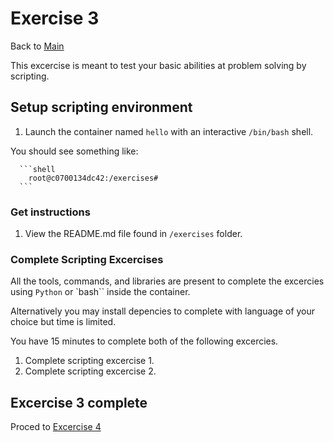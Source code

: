 # Exercise 3

Back to [Main](../README.md)

This excercise is meant to test your basic abilities at problem solving by scripting.

## Setup scripting environment

1. Launch the container named `hello` with an interactive `/bin/bash` shell.

 You should see something like:

      ```shell
        root@c0700134dc42:/exercises#
      ```

### Get instructions

1. View the README.md file found in `/exercises` folder.

### Complete Scripting Excercises

All the tools, commands, and libraries are present to complete the
excercies using `Python` or `bash`` inside the container.

Alternatively you may install depencies to complete with language of
your choice but time is limited.

You have 15 minutes to complete both of the following excercies.

1. Complete scripting excercise 1.
1. Complete scripting excercise 2.

## Excercise 3 complete

Proced to [Excercise 4](../exercise4/README.md)
